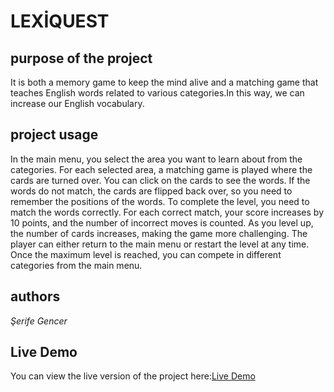 # LEXİQUEST

## purpose of the project
It is both a memory game to keep the mind alive and a matching game that teaches English words related to various categories.In this way, we can increase our English vocabulary. 

## project usage
In the main menu, you select the area you want to learn about from the categories. For each selected area, a matching game is played where the cards are turned over. You can click on the cards to see the words. If the words do not match, the cards are flipped back over, so you need to remember the positions of the words. To complete the level, you need to match the words correctly. For each correct match, your score increases by 10 points, and the number of incorrect moves is counted. As you level up, the number of cards increases, making the game more challenging. The player can either return to the main menu or restart the level at any time. Once the maximum level is reached, you can compete in different categories from the main menu.


## authors 
 *Şerife Gencer*

## Live Demo
You can view the live version of the project here:[Live Demo ](https://lexiquestgame.netlify.app/)
